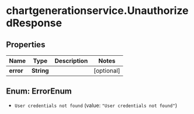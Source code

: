 # chartgenerationservice.UnauthorizedResponse

## Properties

Name | Type | Description | Notes
------------ | ------------- | ------------- | -------------
**error** | **String** |  | [optional] 



## Enum: ErrorEnum


* `User credentials not found` (value: `"User credentials not found"`)




